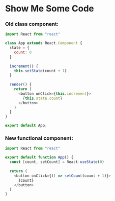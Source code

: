 # Show Me Some Code

### Old class component:

```javascript
import React from "react"

class App extends React.Component {
  state = {
    count: 0
  }
  
  increment() {
    this.setState(count + 1)
  }
  
  render() {
    return (
      <button onClick={this.increment}>
        {this.state.count}
      </button>
    )
  }
}

export default App;
```

### New functional component:

```javascript
import React from "react"

export default function App() {
  const [count, setCount] = React.useState(0)
  
  return (
    <button onClick={() => setCount(count + 1)}>
      {count}
    </button>
  )
}
```
